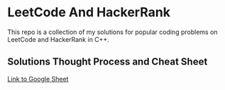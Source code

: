 # LeetCode And HackerRank
This repo is a collection of my solutions for popular coding problems on LeetCode and HackerRank in C++.

## Solutions Thought Process and Cheat Sheet
[Link to Google Sheet](https://docs.google.com/spreadsheets/d/1mNmUDVG0yxJXiy2ouZ0RuT1Ue7tGPmWkslCqeVISh7w/edit?usp=sharing)
